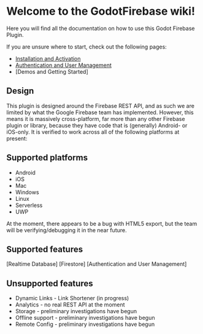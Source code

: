 # Welcome to the GodotFirebase wiki!

Here you will find all the documentation on how to use this Godot Firebase Plugin.

If you are unsure where to start, check out the following pages:

* [Installation and Activation](https://github.com/WolfgangSenff/GodotFirebase/wiki/Installation-and-Activation)
* [Authentication and User Management](https://github.com/WolfgangSenff/GodotFirebase/wiki/Authentication-and-User-Management)
* [Demos and Getting Started]

## Design
This plugin is designed around the Firebase REST API, and as such we are limited by what the Google Firebase team has implemented. However, this means it is massively cross-platform, far more than any other Firebase plugin or library, because they have code that is (generally) Android- or iOS-only. It is verified to work across all of the following platforms at present:

## Supported platforms
* Android
* iOS
* Mac
* Windows
* Linux
* Serverless
* UWP

At the moment, there appears to be a bug with HTML5 export, but the team will be verifying/debugging it in the near future.

## Supported features
[Realtime Database]
[Firestore]
[Authentication and User Management]

## Unsupported features
* Dynamic Links - Link Shortener (in progress)
* Analytics - no real REST API at the moment
* Storage - preliminary investigations have begun
* Offline support - preliminary investigations have begun
* Remote Config - preliminary investigations have begun